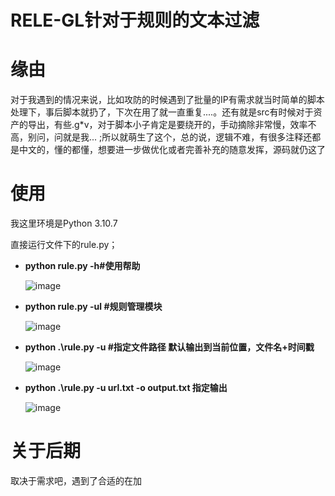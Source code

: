 # RELE-GL针对于规则的文本过滤

# 缘由

对于我遇到的情况来说，比如攻防的时候遇到了批量的IP有需求就当时简单的脚本处理下，事后脚本就扔了，下次在用了就一直重复....。还有就是src有时候对于资产的导出，有些.g*v，对于脚本小子肯定是要绕开的，手动摘除非常慢，效率不高，别问，问就是我... ;所以就萌生了这个，总的说，逻辑不难，有很多注释还都是中文的，懂的都懂，想要进一步做优化或者完善补充的随意发挥，源码就仍这了

# 使用

我这里环境是Python 3.10.7

直接运行文件下的rule.py；

- **python rule.py -h#使用帮助**

  ![image](https://github.com/ZXGbilibili/Rule-GL/blob/main/img/20244243435.png)

- **python rule.py -ul #规则管理模块**

  ![image](https://github.com/ZXGbilibili/Rule-GL/blob/main/img/202434534543.png)

- **python .\rule.py -u #指定文件路径 默认输出到当前位置，文件名+时间戳**

  ![image](https://github.com/ZXGbilibili/Rule-GL/blob/main/img/2024453534.png)

- **python .\rule.py -u  url.txt  -o  output.txt  指定输出**

  ![image](https://github.com/ZXGbilibili/Rule-GL/blob/main/img/20244543543.png)

# 关于后期

取决于需求吧，遇到了合适的在加

